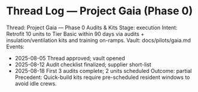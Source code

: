 # Thread Log — Project Gaia (Phase 0)

Thread: Project Gaia — Phase 0 Audits & Kits
Stage: execution
Intent: Retrofit 10 units to Tier Basic within 90 days via audits + insulation/ventilation kits and training on-ramps.
Vault: docs/pilots/gaia.md
Events:

- 2025-08-05 Thread approved; vault opened
- 2025-08-12 Audit checklist finalized; supplier short-list
- 2025-08-18 First 3 audits complete; 2 units scheduled
Outcome: partial
Precedent: Quick-build kits require pre-scheduled resident windows to avoid idle crews.
